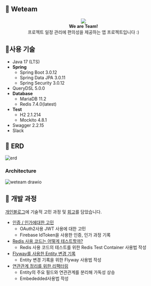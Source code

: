 <h2>🎈 Weteam</h2>

<center><img src = "https://github.com/user-attachments/assets/96c3be44-1f1e-46be-ae19-297df24167da" ></center>
<center><b>We are Team!</b></center>
<center>  프로젝트 일정 관리에 편의성을 제공하는 앱 프로젝트입니다 :)</center>
  
<h2>🎈사용 기술</h2>

- Java 17 (LTS)
- **Spring**
    - Spring Boot 3.0.12
    - Spring Data JPA 3.0.11
    - Spring Security 3.0.12
- QueryDSL 5.0.0
- **Database**
    - MariaDB 11.2
    - Redis 7.4.0(latest)
- **Test**
    - H2 2.1.214
    - Mockito 4.8.1
- Swagger 2.2.15
- Slack


<h2>🎈 ERD</h2>
      
  ![erd](https://github.com/klaus9267/weteam/assets/90795904/00b603d8-ed88-4951-bc5e-6a7fb73c7878)

  <h3> Architecture</h3>
  
  ![weteam drawio](https://github.com/user-attachments/assets/8d60d79e-db32-4be7-b5c2-0b7104caa08d)

<h2>🎈 개발 과정 </h2>

[개인블로그](https://klaus9267.tistory.com/category?page=1)에 기술적 고민 과정 및 [회고](https://klaus9267.tistory.com/39)를 담았습니다.

- [인증 / 인가에대한 고민](https://klaus9267.tistory.com/10)
  - OAuth2사용 JWT 사용에 대한 고민
  - Firebase IdToken을 사용한 인증, 인가 과정 기록
- [Redis 사용 코드는 어떻게 테스트할까?](https://klaus9267.tistory.com/33)
  - Redis 사용 코드의 테스트를 위한 Redis Test Container 사용법 작성
- [Flyway를 사용한 Entity 변경 기록](https://klaus9267.tistory.com/22)
  - Entity 변경 기록을 위한 Flyway 사용법 작성
- [연관관계 정리를 위한 리팩터링](https://klaus9267.tistory.com/26)
  - Entity의 주요 필드와 연관관계를 분리해 가독성 상승
  - Embededded사용법 작성
